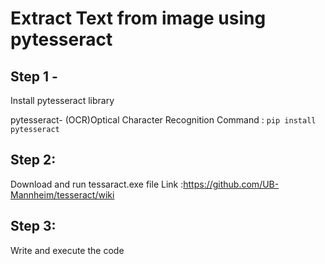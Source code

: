 # Extract Text from image using pytesseract

## Step 1 - 
Install pytesseract library 

pytesseract- (OCR)Optical Character Recognition
Command : ``` pip install pytesseract ```

## Step 2: 
Download and run tessaract.exe file
Link :https://github.com/UB-Mannheim/tesseract/wiki


## Step 3:
Write and execute the code 
